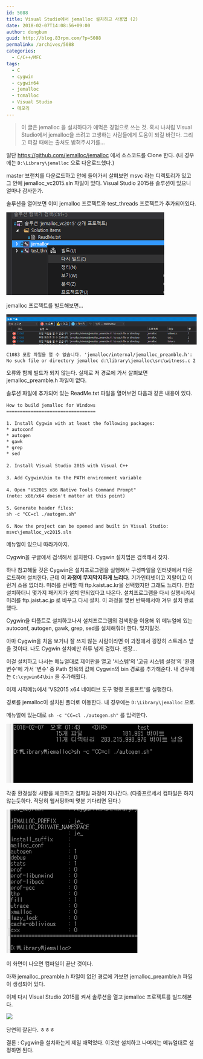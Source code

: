 ```yaml
---
id: 5088
title: Visual Studio에서 jemalloc 설치하고 사용법 (2)
date: 2018-02-07T14:08:56+09:00
author: dongbum
guid: http://blog.83rpm.com/?p=5088
permalink: /archives/5088
categories:
  - C/C++/MFC
tags:
  - C
  - cygwin
  - cygwin64
  - jemalloc
  - tcmalloc
  - Visual Studio
  - 메모리
---
```

> 이 글은 jemalloc 을 설치하다가 애먹은 경험으로 쓰는 것. 혹시 나처럼 Visual Studio에서 jemalloc을 쓰려고 고생하는 사람들에게 도움이 되길 바란다. 그리고 퍼갈 때에는 출처도 밝혀주시기를...

일단 <https://github.com/jemalloc/jemalloc> 에서 소스코드를 Clone 한다. (내 경우에는 `D:\Library\jemalloc` 으로 다운로드했다.)

master 브랜치를 다운로드하고 안에 들어가서 살펴보면 msvc 라는 디렉토리가 있고 그 안에 jemalloc_vc2015.sln 파일이 있다. Visual Studio 2015용 솔루션이 있으니 얼마나 감사한가.

솔루션을 열어보면 이미 jemalloc 프로젝트와 test_threads 프로젝트가 추가되어있다.

![](/assets/images/jemalloc-rebuild.png)

jemalloc 프로젝트를 빌드해보면...

![](/assets/images/jemalloc-build-error-c1083.png)

```
C1083 포함 파일을 열 수 없습니다. 'jemalloc/internal/jemalloc_preamble.h': No such file or directory jemalloc d:\library\jemalloc\src\witness.c 2
```

오류와 함께 빌드가 되지 않는다. 실제로 저 경로에 가서 살펴보면 jemalloc_preamble.h 파일이 없다.

솔루션 파일에 추가되어 있는 ReadMe.txt 파일을 열어보면 다음과 같은 내용이 있다.
```
How to build jemalloc for Windows
=================================

1. Install Cygwin with at least the following packages:
* autoconf
* autogen
* gawk
* grep
* sed

2. Install Visual Studio 2015 with Visual C++

3. Add Cygwin\bin to the PATH environment variable

4. Open "VS2015 x86 Native Tools Command Prompt"
(note: x86/x64 doesn't matter at this point)

5. Generate header files:
sh -c "CC=cl ./autogen.sh"

6. Now the project can be opened and built in Visual Studio:
msvc\jemalloc_vc2015.sln
```

메뉴얼이 있으니 따라가야지.

Cygwin을 구글에서 검색해서 설치한다. Cygwin 설치법은 검색해서 찾자.

하나 참고해둘 것은 Cygwin은 설치프로그램을 실행해서 구성파일을 인터넷에서 다운로드하며 설치한다. 근데 **이 과정이 무지막지하게 느리다.** 기가인터넷이고 지랄이고 이런거 소용 없더라. 미러를 선택할 때 ftp.kaist.ac.kr을 선택했지만 그래도 느리다. 한참 설치하더니 몇가지 패키지가 설치 안되었다고 나온다. 설치프로그램을 다시 실행시켜서 미러를 ftp.jaist.ac.jp 로 바꾸고 다시 설치. 이 과정을 몇번 반복해서야 겨우 설치 완료했다.

Cygwin을 디폴트로 설치하고나서 설치프로그램의 검색창을 이용해 위 메뉴얼에 있는 autoconf, autogen, gawk, grep, sed를 설치해줘야 한다. 잊지말것.

아마 Cygwin을 처음 보거나 잘 쓰지 않는 사람이라면 이 과정에서 굉장히 스트레스 받을 것이다. 나도 Cygwin 설치에만 하루 넘게 걸렸다. 젠장...

이걸 설치하고 나서는 메뉴얼대로 제어판을 열고 '시스템'의 '고급 시스템 설정'의 '환경 변수'에 가서 '변수' 중 Path 항목의 값에 Cygwin의 bin 경로를 추가해준다. 내 경우에는 `C:\cygwin64\bin` 을 추가해줬다.

이제 시작메뉴에서 'VS2015 x64 네이티브 도구 명령 프롬프트'를 실행한다.

경로를 jemalloc이 설치된 폴더로 이동한다. 내 경우에는 `D:\Library\jemalloc` 으로.

메뉴얼에 있는대로 `sh -c "CC=cl ./autogen.sh"` 를 입력한다.

![](/assets/images/jemalloc-compile.png)

각종 환경설정 사항을 체크하고 컴파일 과정이 지나간다. (다중프로세서 컴파일은 하지 않는듯하다. 적당히 웹서핑하며 몇분 기다리면 된다.)

![](/assets/images/jemalloc-compile-complete.png)

이 화면이 나오면 컴파일이 끝난 것이다.

아까 jemalloc_preamble.h 파일이 없던 경로에 가보면 jemalloc_preamble.h 파일이 생성되어 있다.

이제 다시 Visual Studio 2015를 켜서 솔루션을 열고 jemalloc 프로젝트를 빌드해본다.

![](/assets/images/02/jemalloc-apply.png)

당연히 잘된다. ㅎㅎㅎ

결론 : Cygwin을 설치하는게 제일 애먹었다. 이것만 설치하고 나머지는 메뉴얼대로 설정하면 된다.
